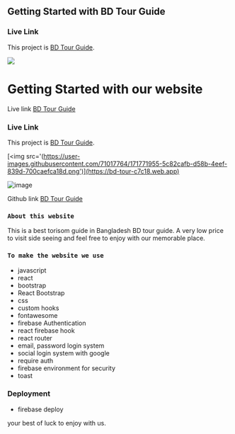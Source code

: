 ## Getting Started with BD Tour Guide
### Live Link
This project is [BD Tour Guide](https://bd-tour-c7c18.web.app).

[<img src='https://user-images.githubusercontent.com/71017764/171771955-5c82cafb-d58b-4eef-839d-700caefca18d.png'>](https://bd-tour-c7c18.web.app)

# Getting Started with our website

Live link [BD Tour Guide](https://bd-tour-c7c18.web.app)

### Live Link
This project is [BD Tour Guide](https://bd-tour-c7c18.web.app).

[<img src='(https://user-images.githubusercontent.com/71017764/171771955-5c82cafb-d58b-4eef-839d-700caefca18d.png')](https://bd-tour-c7c18.web.app)
      
![image](https://user-images.githubusercontent.com/71017764/171771955-5c82cafb-d58b-4eef-839d-700caefca18d.png)


Github link [BD Tour Guide](https://github.com/programming-hero-web-course-4/independent-service-provider-yousufmiah)

### `About this website`

This is a best torisom guide in Bangladesh BD tour guide. A very low price to visit side seeing and
feel free to enjoy with our memorable place.

### `To make the website we use`

- javascript
- react
- bootstrap
- React Bootstrap
- css
- custom hooks
- fontawesome
- firebase Authentication
- react firebase hook
- react router
- email, password login system
- social login system with google
- require auth
- firebase environment for security
- toast

### Deployment

- firebase deploy

your best of luck to enjoy with us.
